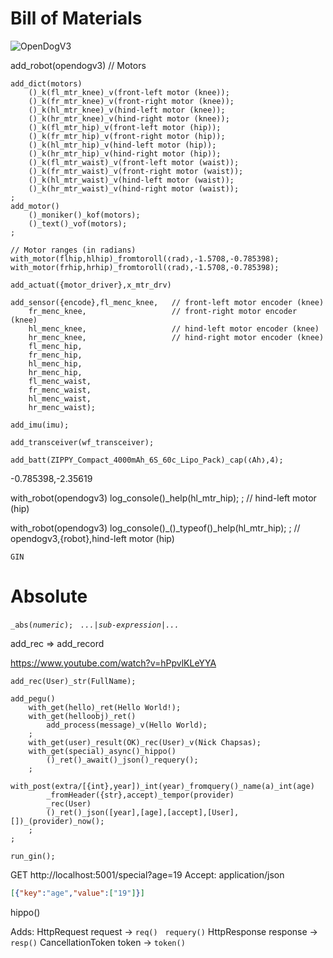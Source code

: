 # Bill of Materials

![OpenDogV3](https://hackaday.com/wp-content/uploads/2021/11/Snap-2021-11-30-at-22.16.15-featured.png?w=800)

add_robot(opendogv3)
    // Motors

    add_dict(motors)
        ()_k(fl_mtr_knee)_v(front-left motor (knee));
        ()_k(fr_mtr_knee)_v(front-right motor (knee));
        ()_k(hl_mtr_knee)_v(hind-left motor (knee));
        ()_k(hr_mtr_knee)_v(hind-right motor (knee));
        ()_k(fl_mtr_hip)_v(front-left motor (hip));
        ()_k(fr_mtr_hip)_v(front-right motor (hip));
        ()_k(hl_mtr_hip)_v(hind-left motor (hip));
        ()_k(hr_mtr_hip)_v(hind-right motor (hip));
        ()_k(fl_mtr_waist)_v(front-left motor (waist));
        ()_k(fr_mtr_waist)_v(front-right motor (waist));
        ()_k(hl_mtr_waist)_v(hind-left motor (waist));
        ()_k(hr_mtr_waist)_v(hind-right motor (waist));
    ;
    add_motor()
        ()_moniker()_kof(motors);
        ()_text()_vof(motors);
    ;

    // Motor ranges (in radians)
    with_motor(flhip,hlhip)_fromtoroll(❬rad❭,-1.5708,-0.785398);
    with_motor(frhip,hrhip)_fromtoroll(❬rad❭,-1.5708,-0.785398);
    
    add_actuat({motor_driver},x_mtr_drv)

    add_sensor({encode},fl_menc_knee,   // front-left motor encoder (knee)
        fr_menc_knee,                   // front-right motor encoder (knee)
        hl_menc_knee,                   // hind-left motor encoder (knee)
        hr_menc_knee,                   // hind-right motor encoder (knee)
        fl_menc_hip,
        fr_menc_hip,
        hl_menc_hip,
        hr_menc_hip,
        fl_menc_waist,
        fr_menc_waist,
        hl_menc_waist,
        hr_menc_waist);

    add_imu(imu);

    add_transceiver(wf_transceiver);

    add_batt(ZIPPY_Compact_4000mAh_6S_60c_Lipo_Pack)_cap(❬Ah❭,4);


-0.785398,-2.35619




with_robot(opendogv3)
    log_console()_help(hl_mtr_hip);
;
// hind-left motor (hip)

with_robot(opendogv3)
    log_console()_()_typeof()_help(hl_mtr_hip);
;
// opendogv3,{robot},hind-left motor (hip)


    GIN

# Absolute

`_abs(`*`numeric`*`);` &nbsp; *`...`*`|`*`sub-expression`*`|`*`...`*



add_rec => add_record

https://www.youtube.com/watch?v=hPpvlKLeYYA

    add_rec(User)_str(FullName);

    add_pegu()
        with_get(hello)_ret(Hello World!);
        with_get(helloobj)_ret()
            add_process(message)_v(Hello World);
        ;
        with_get(user)_result(OK)_rec(User)_v(Nick Chapsas);
        with_get(special)_async()_hippo()
            ()_ret()_await()_json()_requery();
        ;
        with_post(extra/[{int},year])_int(year)_fromquery()_name(a)_int(age)
            _fromHeader({str},accept)_tempor(provider)
            _rec(User)
            ()_ret()_json([year],[age],[accept],[User],[])_(provider)_now();
        ;
    ;

    run_gin();

GET http://localhost:5001/special?age=19
Accept: application/json

```json
[{"key":"age","value":["19"]}]
```



hippo()

Adds:
    HttpRequest request             -> `req()` &nbsp; `requery()`
    HttpResponse response           -> `resp()`
    CancellationToken token         -> `token()`


